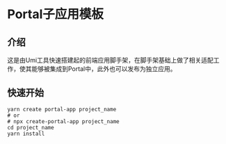 # Portal子应用模板

## 介绍

这是由Umi工具快速搭建起的前端应用脚手架，在脚手架基础上做了相关适配工作，使其能够被集成到Portal中，此外也可以发布为独立应用。

## 快速开始

```
yarn create portal-app project_name
# or
# npx create-portal-app project_name
cd project_name
yarn install
```
